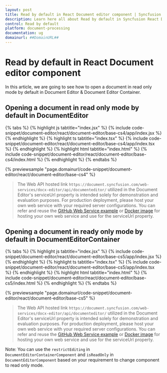 ```yaml
---
layout: post
title: Read by default in React Document editor component | Syncfusion
description: Learn here all about Read by default in Syncfusion React Document editor component of Syncfusion Essential JS 2 and more.
control: Read by default 
platform: document-processing
documentation: ug
domainurl: ##DomainURL##
---
```


# Read by default in React Document editor component

In this article, we are going to see how to open a document in read only mode by default in Document Editor & Document  Editor Container.

## Opening a document in read only mode by default in DocumentEditor

{% tabs %}
{% highlight js tabtitle="index.jsx" %}
{% include code-snippet/document-editor/react/document-editor/base-cs4/app/index.jsx %}
{% endhighlight %}
{% highlight ts tabtitle="index.tsx" %}
{% include code-snippet/document-editor/react/document-editor/base-cs4/app/index.tsx %}
{% endhighlight %}
{% highlight html tabtitle="index.html" %}
{% include code-snippet/document-editor/react/document-editor/base-cs4/index.html %}
{% endhighlight %}
{% endtabs %}
        
{% previewsample "page.domainurl/code-snippet/document-editor/react/document-editor/base-cs4" %}

> The Web API hosted link `https://document.syncfusion.com/web-services/docx-editor/api/documenteditor/` utilized in the Document Editor's serviceUrl property is intended solely for demonstration and evaluation purposes. For production deployment, please host your own web service with your required server configurations. You can refer and reuse the [GitHub Web Service example](https://github.com/SyncfusionExamples/EJ2-DocumentEditor-WebServices) or [Docker image](https://hub.docker.com/r/syncfusion/word-processor-server) for hosting your own web service and use for the serviceUrl property.

## Opening a document in ready only mode by default in DocumentEditorContainer

{% tabs %}
{% highlight js tabtitle="index.jsx" %}
{% include code-snippet/document-editor/react/document-editor/base-cs5/app/index.jsx %}
{% endhighlight %}
{% highlight ts tabtitle="index.tsx" %}
{% include code-snippet/document-editor/react/document-editor/base-cs5/app/index.tsx %}
{% endhighlight %}
{% highlight html tabtitle="index.html" %}
{% include code-snippet/document-editor/react/document-editor/base-cs5/index.html %}
{% endhighlight %}
{% endtabs %}
        
{% previewsample "page.domainurl/code-snippet/document-editor/react/document-editor/base-cs5" %}

> The Web API hosted link `https://document.syncfusion.com/web-services/docx-editor/api/documenteditor/` utilized in the Document Editor's serviceUrl property is intended solely for demonstration and evaluation purposes. For production deployment, please host your own web service with your required server configurations. You can refer and reuse the [GitHub Web Service example](https://github.com/SyncfusionExamples/EJ2-DocumentEditor-WebServices) or [Docker image](https://hub.docker.com/r/syncfusion/word-processor-server) for hosting your own web service and use for the serviceUrl property.

Note: You can use the `restrictEditing` in `DocumentEditorContainerComponent` and `isReadOnly` in `DocumentEditorComponent` based on your requirement to change component to read only mode.